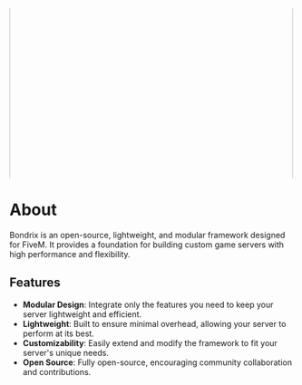 <p align="center">
  <div style="width: 1920px; height: 300px; overflow: hidden; position: relative;">
    <img src="https://static.wikia.nocookie.net/gtawiki/images/6/66/HeistMonthWeek4-GTAOe-GTA%24500KBonusAdvert.png/revision/latest?cb=20211126070805" 
         style="position: absolute; top: -100px; left: 0; width: auto; height: 500px;">
  </div>
</p>

# About
Bondrix is an open-source, lightweight, and modular framework designed for FiveM. It provides a foundation for building custom game servers with high performance and flexibility.

## Features
- **Modular Design**: Integrate only the features you need to keep your server lightweight and efficient.
- **Lightweight**: Built to ensure minimal overhead, allowing your server to perform at its best.
- **Customizability**: Easily extend and modify the framework to fit your server's unique needs.
- **Open Source**: Fully open-source, encouraging community collaboration and contributions.
